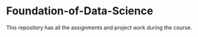 # Foundation-of-Data-Science
This repository has all the assignments and project work during the course.
